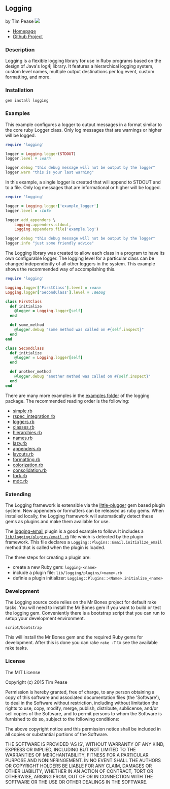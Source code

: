 ## Logging
by Tim Pease [![](https://secure.travis-ci.org/TwP/logging.svg)](https://travis-ci.org/TwP/logging)

* [Homepage](http://rubygems.org/gems/logging)
* [Github Project](https://github.com/TwP/logging)

### Description

Logging is a flexible logging library for use in Ruby programs based on the
design of Java's log4j library. It features a hierarchical logging system,
custom level names, multiple output destinations per log event, custom
formatting, and more.

### Installation

```
gem install logging
```

### Examples

This example configures a logger to output messages in a format similar to the
core ruby Logger class. Only log messages that are warnings or higher will be
logged.

```ruby
require 'logging'

logger = Logging.logger(STDOUT)
logger.level = :warn

logger.debug "this debug message will not be output by the logger"
logger.warn "this is your last warning"
```

In this example, a single logger is created that will append to STDOUT and to a
file. Only log messages that are informational or higher will be logged.

```ruby
require 'logging'

logger = Logging.logger['example_logger']
logger.level = :info

logger.add_appenders \
    Logging.appenders.stdout,
    Logging.appenders.file('example.log')

logger.debug "this debug message will not be output by the logger"
logger.info "just some friendly advice"
```

The Logging library was created to allow each class in a program to have its
own configurable logger. The logging level for a particular class can be
changed independently of all other loggers in the system. This example shows
the recommended way of accomplishing this.

```ruby
require 'logging'

Logging.logger['FirstClass'].level = :warn
Logging.logger['SecondClass'].level = :debug

class FirstClass
  def initialize
    @logger = Logging.logger[self]
  end

  def some_method
    @logger.debug "some method was called on #{self.inspect}"
  end
end

class SecondClass
  def initialize
    @logger = Logging.logger[self]
  end

  def another_method
    @logger.debug "another method was called on #{self.inspect}"
  end
end
```

There are many more examples in the [examples folder](https://github.com/TwP/logging/tree/master/examples)
of the logging package. The recommended reading order is the following:

* [simple.rb](https://github.com/TwP/logging/blob/master/examples/simple.rb)
* [rspec_integration.rb](https://github.com/TwP/logging/blob/master/examples/rspec_integration.rb)
* [loggers.rb](https://github.com/TwP/logging/blob/master/examples/loggers.rb)
* [classes.rb](https://github.com/TwP/logging/blob/master/examples/classes.rb)
* [hierarchies.rb](https://github.com/TwP/logging/blob/master/examples/hierarchies.rb)
* [names.rb](https://github.com/TwP/logging/blob/master/examples/names.rb)
* [lazy.rb](https://github.com/TwP/logging/blob/master/examples/lazy.rb)
* [appenders.rb](https://github.com/TwP/logging/blob/master/examples/appenders.rb)
* [layouts.rb](https://github.com/TwP/logging/blob/master/examples/layouts.rb)
* [formatting.rb](https://github.com/TwP/logging/blob/master/examples/formatting.rb)
* [colorization.rb](https://github.com/TwP/logging/blob/master/examples/colorization.rb)
* [consolidation.rb](https://github.com/TwP/logging/blob/master/examples/consolidation.rb)
* [fork.rb](https://github.com/TwP/logging/blob/master/examples/fork.rb)
* [mdc.rb](https://github.com/TwP/logging/blob/master/examples/mdc.rb)

### Extending

The Logging framework is extensible via the [little-plugger](https://github.com/twp/little-plugger)
gem based plugin system. New appenders or formatters can be released as ruby
gems. When installed locally, the Logging framework will automatically detect
these gems as plugins and make them available for use.

The [logging-email](https://github.com/twp/logging-email) plugin is a good
example to follow. It includes a [`lib/logging/plugins/email.rb`](https://github.com/twp/logging-email/tree/master/lib/logging/plugins/email.rb)
file which is detected by the plugin framework. This file declares a
`Logging::Plugins::Email.initialize_email` method that is called when the plugin
is loaded.

The three steps for creating a plugin are:

* create a new Ruby gem: `logging-<name>`
* include a plugin file: `lib/logging/plugins/<name>.rb`
* definie a plugin initializer: `Logging::Plugins::<Name>.initialize_<name>`

### Development

The Logging source code relies on the Mr Bones project for default rake tasks.
You will need to install the Mr Bones gem if you want to build or test the
logging gem. Conveniently there is a bootstrap script that you can run to setup
your development environment.

```
script/bootstrap
```

This will install the Mr Bones gem and the required Ruby gems for development.
After this is done you can rake `rake -T` to see the available rake tasks.

### License

The MIT License

Copyright (c) 2015 Tim Pease

Permission is hereby granted, free of charge, to any person obtaining
a copy of this software and associated documentation files (the
'Software'), to deal in the Software without restriction, including
without limitation the rights to use, copy, modify, merge, publish,
distribute, sublicense, and/or sell copies of the Software, and to
permit persons to whom the Software is furnished to do so, subject to
the following conditions:

The above copyright notice and this permission notice shall be
included in all copies or substantial portions of the Software.

THE SOFTWARE IS PROVIDED 'AS IS', WITHOUT WARRANTY OF ANY KIND,
EXPRESS OR IMPLIED, INCLUDING BUT NOT LIMITED TO THE WARRANTIES OF
MERCHANTABILITY, FITNESS FOR A PARTICULAR PURPOSE AND NONINFRINGEMENT.
IN NO EVENT SHALL THE AUTHORS OR COPYRIGHT HOLDERS BE LIABLE FOR ANY
CLAIM, DAMAGES OR OTHER LIABILITY, WHETHER IN AN ACTION OF CONTRACT,
TORT OR OTHERWISE, ARISING FROM, OUT OF OR IN CONNECTION WITH THE
SOFTWARE OR THE USE OR OTHER DEALINGS IN THE SOFTWARE.
